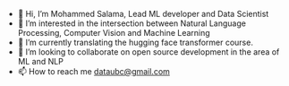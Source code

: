 - 👋 Hi, I’m Mohammed Salama, Lead ML developer and Data Scientist
- 👀 I’m interested in the intersection between Natural Language Processing, Computer Vision and Machine Learning
- 🌱 I’m currently translating the hugging face transformer course.
- 💞️ I’m looking to collaborate on open source development in the area of ML and NLP
- 📫 How to reach me dataubc@gmail.com

<!---
dataubc/dataubc is a ✨ special ✨ repository because its `README.md` (this file) appears on your GitHub profile.
You can click the Preview link to take a look at your changes.
--->
